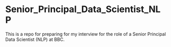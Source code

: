 # Senior_Principal_Data_Scientist_NLP
This is a repo for preparing for my interview for the role of a Senior Principal Data Scientist (NLP) at BBC.
